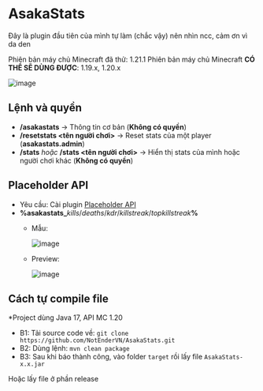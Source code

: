 # AsakaStats
Đây là plugin đầu tiên của mình tự làm (chắc vậy) nên nhìn ncc, cảm ơn vì da den

Phiên bản máy chủ Minecraft đã thử: 1.21.1
Phiên bản máy chủ Minecraft __CÓ THỂ SẼ DÙNG ĐƯỢC__: 1.19.x, 1.20.x

![image](https://github.com/user-attachments/assets/4b99af92-23f5-44c7-ada7-0f9cf5bdf659)

## Lệnh và quyền
- **/asakastats** -> Thông tin cơ bản (**Không có quyền**)
- **/resetstats <tên người chơi>** -> Reset stats của một player (**asakastats.admin**)
- **/stats** *hoặc* **/stats <tên người chơi>** -> Hiển thị stats của mình hoặc người chơi khác (**Không có quyền**)

## Placeholder API
- Yêu cầu: Cài plugin [Placeholder API](https://www.spigotmc.org/resources/placeholderapi.6245/)
- **%asakastats_**_kills_/_deaths_/_kdr_/_killstreak_/_topkillstreak_**%**
  + Mẫu:

    ![image](https://github.com/user-attachments/assets/54c975ea-6f1f-4e86-bf53-b7313dd9045c)
  + Preview:

    ![image](https://github.com/user-attachments/assets/6ab401be-c985-46bc-bf00-103692957724)



## Cách tự compile file
*Project dùng Java 17, API MC 1.20
- B1: Tải source code về: `git clone https://github.com/NotEnderVN/AsakaStats.git`
- B2: Dùng lệnh: `mvn clean package`
- B3: Sau khi báo thành công, vào folder `target` rồi lấy file `AsakaStats-x.x.jar`

Hoặc lấy file ở phần release

